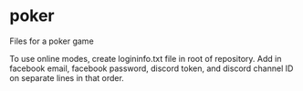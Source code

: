 # poker
Files for a poker game

To use online modes, create logininfo.txt file in root of repository. Add in facebook email, 
facebook password, discord token, and discord channel ID on separate lines in that order.